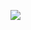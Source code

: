 ![](http://www.plantuml.com/plantuml/proxy?cache=no&src=https://https://raw.githubusercontent.com/oleksandrblazhko/ai202-kovach/ai202-kovach_with_laboratory_work_7/2-SoftwareDesign/2.7-PlantUML/UML-Deployment.puml)
